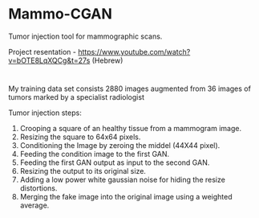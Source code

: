 # Mammo-CGAN
Tumor injection tool for mammographic scans.

Project resentation - https://www.youtube.com/watch?v=bOTE8LqXQCg&t=27s (Hebrew)

#
My training data set consists 2880 images augmented from 36 images of tumors marked by a specialist radiologist

Tumor injection steps:
1. Crooping a square of an healthy tissue from a mammogram image.
2. Resizing the square to 64x64 pixels.
3. Conditioning the Image by zeroing the middel (44X44 pixel).
4. Feeding the condition image to the first GAN.
5. Feeding the first GAN output as input to the second GAN.
6. Resizing the output to its original size.
7. Adding a low power white gaussian noise for hiding the resize distortions.
8. Merging the fake image into the original image using a weighted average.

